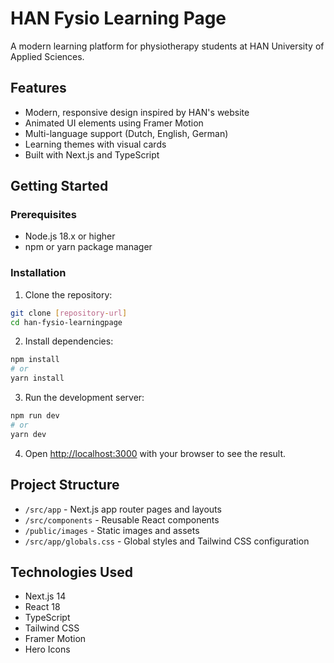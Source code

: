 # HAN Fysio Learning Page

A modern learning platform for physiotherapy students at HAN University of Applied Sciences.

## Features

- Modern, responsive design inspired by HAN's website
- Animated UI elements using Framer Motion
- Multi-language support (Dutch, English, German)
- Learning themes with visual cards
- Built with Next.js and TypeScript

## Getting Started

### Prerequisites

- Node.js 18.x or higher
- npm or yarn package manager

### Installation

1. Clone the repository:
```bash
git clone [repository-url]
cd han-fysio-learningpage
```

2. Install dependencies:
```bash
npm install
# or
yarn install
```

3. Run the development server:
```bash
npm run dev
# or
yarn dev
```

4. Open [http://localhost:3000](http://localhost:3000) with your browser to see the result.

## Project Structure

- `/src/app` - Next.js app router pages and layouts
- `/src/components` - Reusable React components
- `/public/images` - Static images and assets
- `/src/app/globals.css` - Global styles and Tailwind CSS configuration

## Technologies Used

- Next.js 14
- React 18
- TypeScript
- Tailwind CSS
- Framer Motion
- Hero Icons 